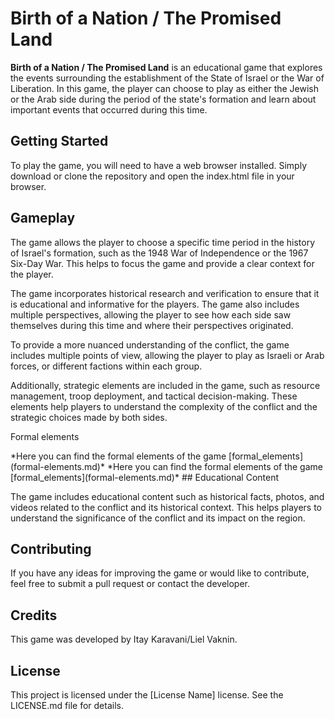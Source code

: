 # Birth of a Nation / The Promised Land
<p><strong>Birth of a Nation / The Promised Land</strong> is an educational game that explores the events surrounding the establishment of the State of Israel or the War of Liberation. In this game, the player can choose to play as either the Jewish or the Arab side during the period of the state's formation and learn about important events that occurred during this time.</p>

## Getting Started
<p>To play the game, you will need to have a web browser installed. Simply download or clone the repository and open the index.html file in your browser.</p>

## Gameplay
<p>The game allows the player to choose a specific time period in the history of Israel's formation, such as the 1948 War of Independence or the 1967 Six-Day War. This helps to focus the game and provide a clear context for the player.</p>

<p>The game incorporates historical research and verification to ensure that it is educational and informative for the players. The game also includes multiple perspectives, allowing the player to see how each side saw themselves during this time and where their perspectives originated.</p>

<p>To provide a more nuanced understanding of the conflict, the game includes multiple points of view, allowing the player to play as Israeli or Arab forces, or different factions within each group.</p>

<p>Additionally, strategic elements are included in the game, such as resource management, troop deployment, and tactical decision-making. These elements help players to understand the complexity of the conflict and the strategic choices made by both sides.</p>

<p>Formal elements</p>
*Here you can find the formal elements of the game [formal_elements](formal-elements.md)*
*Here you can find the formal elements of the game [formal_elements](formal-elements.md)*
## Educational Content
<p>The game includes educational content such as historical facts, photos, and videos related to the conflict and its historical context. This helps players to understand the significance of the conflict and its impact on the region.</p>

## Contributing
<p>If you have any ideas for improving the game or would like to contribute, feel free to submit a pull request or contact the developer.</p>

## Credits
<p>This game was developed by Itay Karavani/Liel Vaknin.</p>

## License
<p>This project is licensed under the [License Name] license. See the LICENSE.md file for details.</p>
